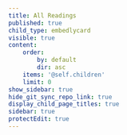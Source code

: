 ```yaml
---
title: All Readings
published: true
child_type: embedlycard
visible: true
content:
    order:
        by: default
        dir: asc
    items: '@self.children'
    limit: 0
show_sidebar: true
hide_git_sync_repo_link: true
display_child_page_titles: true
sidebar: true
protectEdit: true
---
```

